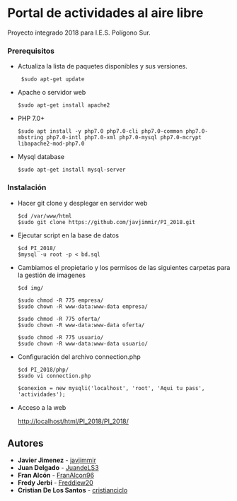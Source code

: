 # Portal de actividades al aire libre
Proyecto integrado 2018 para I.E.S. Polígono Sur.


### Prerequisitos
 - Actualiza la lista de paquetes disponibles y sus versiones.
 
        $sudo apt-get update
   
 - Apache o servidor web
 
       $sudo apt-get install apache2
     
 - PHP 7.0+
 
       $sudo apt install -y php7.0 php7.0-cli php7.0-common php7.0-mbstring php7.0-intl php7.0-xml php7.0-mysql php7.0-mcrypt  libapache2-mod-php7.0
 
 - Mysql database
 
       $sudo apt-get install mysql-server

### Instalación

- Hacer git clone y desplegar en servidor web

      $cd /var/www/html
      $sudo git clone https://github.com/javjimmir/PI_2018.git
  
- Ejecutar script en la base de datos

      $cd PI_2018/
      $mysql -u root -p < bd.sql
      
- Cambiamos el propietario y los permisos de las siguientes carpetas para la gestión de imagenes

      $cd img/

      $sudo chmod -R 775 empresa/
      $sudo chown -R www-data:www-data empresa/

      $sudo chmod -R 775 oferta/
      $sudo chown -R www-data:www-data oferta/

      $sudo chmod -R 775 usuario/
      $sudo chown -R www-data:www-data usuario/

- Configuración del archivo connection.php

      $cd PI_2018/php/
      $sudo vi connection.php   
      
      $conexion = new mysqli('localhost', 'root', 'Aqui tu pass', 'actividades');

- Acceso a la web

     [http://localhost/html/PI_2018/PI_2018/](http://localhost/html/PI_2018/PI_2018/)

## Autores

* **Javier Jimenez** - [javjimmir](https://github.com/javjimmir)
* **Juan Delgado** - [JuandeLS3](https://github.com/JuandeLS3)
* **Fran Alcón** - [FranAlcon96](https://github.com/FranAlcon96)
* **Fredy Jerbi** - [Freddiew20](https://github.com/Freddiew20)
* **Cristian De Los Santos** - [cristianciclo](https://github.com/cristianciclo)
